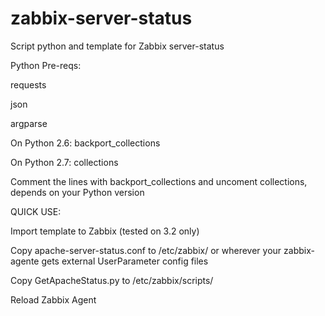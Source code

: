 # zabbix-server-status
Script python and template for Zabbix server-status

Python Pre-reqs:

requests

json

argparse

On Python 2.6:
backport_collections

On Python 2.7:
collections

Comment the lines with backport_collections and uncoment collections, depends on your Python version

QUICK USE:

Import template to Zabbix (tested on 3.2 only)

Copy apache-server-status.conf to /etc/zabbix/ or wherever your zabbix-agente gets external UserParameter config files

Copy GetApacheStatus.py to /etc/zabbix/scripts/

Reload Zabbix Agent
